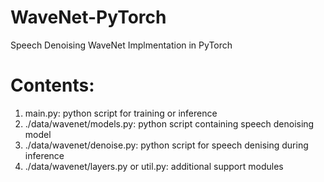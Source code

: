 # WaveNet-PyTorch
 Speech Denoising WaveNet Implmentation in PyTorch
# Contents:
1. main.py: python script for training or inference
2. ./data/wavenet/models.py: python script containing speech denoising model
3. ./data/wavenet/denoise.py: python script for speech denising during inference
4. ./data/wavenet/layers.py or util.py: additional support modules
